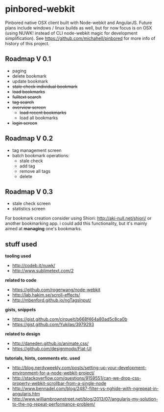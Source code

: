pinbored-webkit
===============

Pinbored native OSX client built with Node-webkit and AngularJS. Future plans include windows / linux
builds as well, but for now focus is on OSX (using NUWK! instead of CLI node-webkit magic for development simplification). See https://github.com/michahell/pinbored for more info of history of this project.

Roadmap V 0.1
-------------

* paging
* delete bookmark
* update bookmark
* ~~stale check individual bookmark~~
* ~~load bookmarks~~
* ~~fulltext search~~
* ~~tag search~~
* ~~overview screen~~
  * ~~load recent bookmarks~~
  * load all bookmarks
* ~~login screen~~

Roadmap V 0.2
-------------

* tag management screen
* batch bookmark operations:
  * stale check
  * add tag
  * remove all tags
  * delete

Roadmap V 0.3
-------------

* stale check screen
* statistics screen


For bookmark creation consider using Shiori: http://aki-null.net/shiori/ or another bookmarking app.
i could add this functionality, but it's mainly aimed at **managing** one's bookmarks.

stuff used
----------

**tooling used**

* http://codeb.it/nuwk/
* http://www.sublimetext.com/2

**related to code**

* https://github.com/rogerwang/node-webkit
* http://lab.hakim.se/scroll-effects/
* http://mbenford.github.io/ngTagsInput/

**gists, snippets**

* https://gist.github.com/cirqueit/b668f464a80ad5c8ca0b
* https://gist.github.com/Yukilas/3979293

**related to design**

* http://daneden.github.io/animate.css/
* https://github.com/designmodo/Flat-UI

**tutorials, hints, comments etc. used**

* http://blog.nerdyweekly.com/posts/setting-up-your-development-environment-for-a-node-webkit-project/
* http://stackoverflow.com/questions/9159551/can-we-drop-css-property-webkit-scrollbar-from-a-single-node
* http://www.bennadel.com/blog/2487-filter-vs-nghide-with-ngrepeat-in-angularjs.htm
* http://www.williambrownstreet.net/blog/2013/07/angularjs-my-solution-to-the-ng-repeat-performance-problem/

